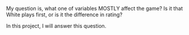 My question is, what one of variables MOSTLY affect the game? Is it that White plays first, or is it the difference in rating?

In this project, I will answer this question.
